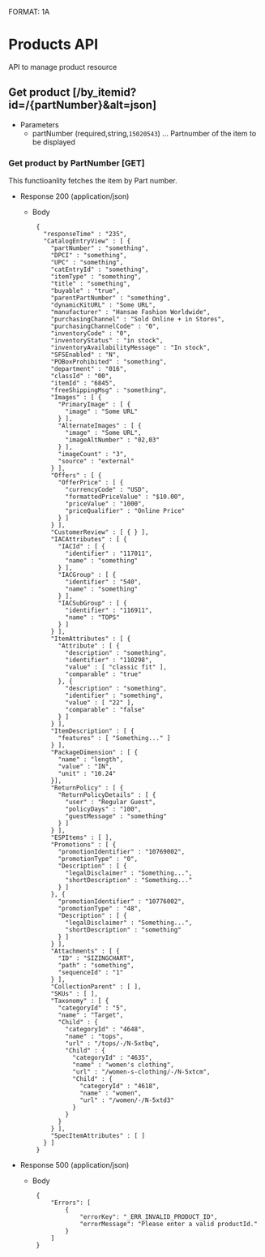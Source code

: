 FORMAT: 1A

# Products API
API to manage product resource

##  Get product [/by_itemid?id=/{partNumber}&alt=json]
+ Parameters
    + partNumber (required,string,`15020543`) ... Partnumber of the item to be displayed

### Get product by PartNumber [GET]
This functioanlity fetches the item by Part number.

+ Response 200 (application/json)
    +  Body
    
            {
              "responseTime" : "235",
              "CatalogEntryView" : [ {
                "partNumber" : "something",
                "DPCI" : "something",
                "UPC" : "something",
                "catEntryId" : "something",
                "itemType" : "something",
                "title" : "something",
                "buyable" : "true",
                "parentPartNumber" : "something",
                "dynamicKitURL" : "Some URL",
                "manufacturer" : "Hansae Fashion Worldwide",
                "purchasingChannel" : "Sold Online + in Stores",
                "purchasingChannelCode" : "0",
                "inventoryCode" : "0",
                "inventoryStatus" : "in stock",
                "inventoryAvailabilityMessage" : "In stock",
                "SFSEnabled" : "N",
                "POBoxProhibited" : "something",
                "department" : "016",
                "classId" : "00",
                "itemId" : "6845",
                "freeShippingMsg" : "something",
                "Images" : [ {
                  "PrimaryImage" : [ {
                    "image" : "Some URL"
                  } ],
                  "AlternateImages" : [ {
                    "image" : "Some URL",
                    "imageAltNumber" : "02,03"
                  } ],
                  "imageCount" : "3",
                  "source" : "external"
                } ],
                "Offers" : [ {
                  "OfferPrice" : [ {
                    "currencyCode" : "USD",
                    "formattedPriceValue" : "$10.00",
                    "priceValue" : "1000",
                    "priceQualifier" : "Online Price"
                  } ]
                } ],
                "CustomerReview" : [ { } ],
                "IACAttributes" : [ {
                  "IACId" : [ {
                    "identifier" : "117011",
                    "name" : "something"
                  } ],
                  "IACGroup" : [ {
                    "identifier" : "540",
                    "name" : "something"
                  } ],
                  "IACSubGroup" : [ {
                    "identifier" : "116911",
                    "name" : "TOPS"
                  } ]
                } ],
                "ItemAttributes" : [ {
                  "Attribute" : [ {
                    "description" : "something",
                    "identifier" : "110298",
                    "value" : [ "classic fit" ],
                    "comparable" : "true"
                  }, {
                    "description" : "something",
                    "identifier" : "something",
                    "value" : [ "22" ],
                    "comparable" : "false"
                  } ]
                } ],
                "ItemDescription" : [ {
                  "features" : [ "Something..." ]
                } ],
                "PackageDimension" : [ {
                  "name" : "length",
                  "value" : "IN",
                  "unit" : "10.24"
                }],
                "ReturnPolicy" : [ {
                  "ReturnPolicyDetails" : [ {
                    "user" : "Regular Guest",
                    "policyDays" : "100",
                    "guestMessage" : "something"
                  } ]
                } ],
                "ESPItems" : [ ],
                "Promotions" : [ {
                  "promotionIdentifier" : "10769002",
                  "promotionType" : "0",
                  "Description" : [ {
                    "legalDisclaimer" : "Something...",
                    "shortDescription" : "Something..."
                  } ]
                }, {
                  "promotionIdentifier" : "10776002",
                  "promotionType" : "48",
                  "Description" : [ {
                    "legalDisclaimer" : "Something...",
                    "shortDescription" : "something"
                  } ]
                } ],
                "Attachments" : [ {
                  "ID" : "SIZINGCHART",
                  "path" : "something",
                  "sequenceId" : "1"
                } ],
                "CollectionParent" : [ ],
                "SKUs" : [ ],
                "Taxonomy" : [ {
                  "categoryId" : "5",
                  "name" : "Target",
                  "Child" : {
                    "categoryId" : "4648",
                    "name" : "tops",
                    "url" : "/tops/-/N-5xtbq",
                    "Child" : {
                      "categoryId" : "4635",
                      "name" : "women's clothing",
                      "url" : "/women-s-clothing/-/N-5xtcm",
                      "Child" : {
                        "categoryId" : "4618",
                        "name" : "women",
                        "url" : "/women/-/N-5xtd3"
                      }
                    }
                  }
                } ],
                "SpecItemAttributes" : [ ]
              } ]
            }

+ Response 500 (application/json)

    +  Body

            {
                "Errors": [
                    {
                        "errorKey": "_ERR_INVALID_PRODUCT_ID",
                        "errorMessage": "Please enter a valid productId."
                    }
                ]
            }
